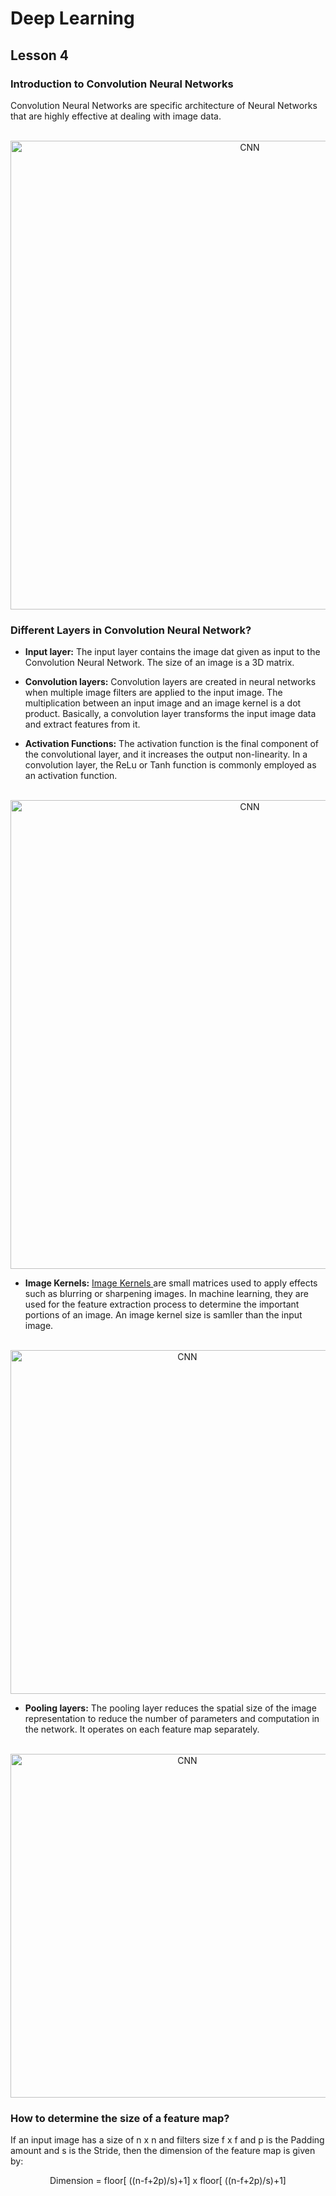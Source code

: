 # Deep Learning
## Lesson 4

<h3>Introduction to Convolution Neural Networks</h3>
Convolution Neural Networks are specific architecture of Neural Networks that are highly effective at dealing with image data.

<p align="center">
  <br>
  <img src="https://user-images.githubusercontent.com/45029614/161522174-e07a64ee-a8e0-40ac-b55f-138fed995faa.png" width="750" title="CNN">
</p>

<h3>Different Layers in Convolution Neural Network?</h3>

* <strong>Input layer:</strong> The input layer contains the image dat given as input to the Convolution Neural Network. The size of an image is a 3D matrix.

* <strong>Convolution layers:</strong> 
 Convolution layers are created in neural networks when multiple image filters are applied to the input image. The multiplication between an input image and an image kernel is a dot product. Basically, a convolution layer transforms the input image data and extract features from it.

* <strong>Activation Functions:</strong> 
 The activation function is the final component of the convolutional layer, and it increases the output non-linearity. In a convolution layer, the ReLu or Tanh function is commonly employed as an activation function.
<p align="center">
  <br>
  <img src="https://user-images.githubusercontent.com/45029614/161530143-b053691b-2415-4c3c-aa59-671a29c3f01b.png" width="750" title="CNN">
</p>

* <strong>Image Kernels:</strong>
[Image Kernels ](https://setosa.io/ev/image-kernels/) are small matrices used to apply effects such as blurring or sharpening images. In machine learning, they are used for the feature extraction process to determine the important portions of an image. An image kernel size is samller than the input image.

<p align="center">
  <br>
  <img src="https://user-images.githubusercontent.com/45029614/161528554-92ebf242-985a-43dd-ae02-81eef2109bf7.png" width="550" title="CNN">
</p>

* <strong>Pooling layers:</strong>
The pooling layer reduces the spatial size of the image representation to reduce the number of parameters and computation in the network. It operates on each feature map separately.

<p align="center">
  <br>
  <img src="https://user-images.githubusercontent.com/45029614/161532169-353d6913-ffd9-468f-9c83-77990ac07b53.jpeg" width="550" title="CNN">
</p>

<h3>How to determine the size of a feature map?</h3>
If an input image has a size of n x n and filters size f x f and p is the Padding amount and s is the Stride, then the dimension of the feature map is given by:
<p align="center"> Dimension = floor[ ((n-f+2p)/s)+1] x floor[ ((n-f+2p)/s)+1]</p>
